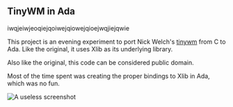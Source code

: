 TinyWM in Ada
-------------

iwqjeiwjeoqiejqoiwejqiowejqioejwqjiejqwie

This project is an evening experiment to port
Nick Welch's [tinywm](http://incise.org/tinywm.html) from C to Ada. Like the original, it
uses Xlib as its underlying library.

Also like the original, this code can be considered public domain.


Most of the time spent was creating the proper bindings to Xlib in Ada, which
was no fun.


![A useless screenshot](http://strongspace.com/rtyler/public/tinywm_ada_vimprobable.png)
